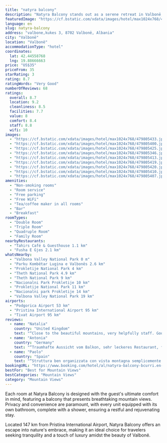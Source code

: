 ```yaml
---
title: "natyra balcony"
description: "Natyra Balcony stands out as a serene retreat in Valbonë, offering guests a harmonious blend of comfort and natural beauty."
featuredImage: "https://cf.bstatic.com/xdata/images/hotel/max1024x768/479805433.jpg?k=e19502e4528c184173ec075e9fd8f40bb58728e7dc374b44df947dd215a14139&o=&hp=1"
language: en
slug: natyra-balcony
address: "valbone,kukes 3, 8702 Valbonë, Albania"
city: "Valbonë"
location: "Valbonë"
accommodationType: "hotel"
coordinates:
  lat: 42.44558768
  lng: 19.88666663
price: "US$35"
priceFrom: 35
starRating: 3
rating: 8.7
ratingWords: "Very Good"
numberOfReviews: 68
ratings:
  overall: 8.7
  location: 9.2
  cleanliness: 8.5
  facilities: 7.7
  value: 8
  comfort: 8.4
  staff: 8.8
  wifi: 10
images:
  - "https://cf.bstatic.com/xdata/images/hotel/max1024x768/479805433.jpg?k=e19502e4528c184173ec075e9fd8f40bb58728e7dc374b44df947dd215a14139&o=&hp=1"
  - "https://cf.bstatic.com/xdata/images/hotel/max1024x768/479805400.jpg?k=1c022c0a12ced751e2e4113fbcf87c6ce266c27dbef05a3812930bce330d369f&o=&hp=1"
  - "https://cf.bstatic.com/xdata/images/hotel/max1024x768/479805425.jpg?k=77bc39056e8940670f0f39305b36a967b77b8024751d82a4056beb78be7510c2&o=&hp=1"
  - "https://cf.bstatic.com/xdata/images/hotel/max1024x768/479805346.jpg?k=6085cfd0128bb71ff2baa475d60a18ad81b2cab6b9f905ba0da7b2f321191cab&o=&hp=1"
  - "https://cf.bstatic.com/xdata/images/hotel/max1024x768/479805413.jpg?k=771209dcee87371c12ad937cf39916ea17e29e7bedb62d9ae36ed50ec7aaa980&o=&hp=1"
  - "https://cf.bstatic.com/xdata/images/hotel/max1024x768/479805419.jpg?k=dfef67b4380036375540b9f86f41c65f7312683d366203118ce3f4ea4253ef52&o=&hp=1"
  - "https://cf.bstatic.com/xdata/images/hotel/max1024x768/479805420.jpg?k=0f8fa3bee455d49fe9de24a99bfa7d0802d2a2f701081d3e415d6c748db6f421&o=&hp=1"
  - "https://cf.bstatic.com/xdata/images/hotel/max1024x768/479805410.jpg?k=e8c00adfba4e5aa04a6d3f893d6619bd0c71562f588d1e393a2d9bb6f7f6a6ef&o=&hp=1"
  - "https://cf.bstatic.com/xdata/images/hotel/max1024x768/479805407.jpg?k=1167770d5d4078120a7c36f4a1746c76f0e7929a19782857c9896e4043fc5d1c&o=&hp=1"
amenities:
  - "Non-smoking rooms"
  - "Room service"
  - "Free parking"
  - "Free WiFi"
  - "Tea/coffee maker in all rooms"
  - "Bar"
  - "Breakfast"
roomTypes:
  - "Double Room"
  - "Triple Room"
  - "Quadruple Room"
  - "Family Room"
nearbyRestaurants:
  - "Tahirs Café & Guesthouse 1.1 km"
  - "Fusha E Gjes 2.1 km"
whatsNearby:
  - "Valbona Valley National Park 0 m"
  - "Parku Kombëtar Lugina e Valbonës 2.6 km"
  - "Prokletije National Park 4 km"
  - "Theth National Park 4.9 km"
  - "Theth National Park 9 km"
  - "Nacionalni Park Prokletije 10 km"
  - "Prokletije National Park 11 km"
  - "Nacionalni park Prokletije 14 km"
  - "Valbona Valley National Park 19 km"
airports:
  - "Podgorica Airport 53 km"
  - "Pristina International Airport 95 km"
  - "Tivat Airport 95 km"
reviews:
  - name: "Natalia"
    country: "United Kingdom"
    text: "“Close to the beautiful mountains, very helpfully staff. Good price. Ok breakfast.”"
  - name: "Antonia"
    country: "Germany"
    text: "“Traumhafte Aussicht vom Balkon, sehr leckeres Restaurant, freundlicher Service”"
  - name: "Paolo"
    country: "Spain"
    text: "“Struttura ben organizzata con vista montagna semplicemente incantevole. È fornita inoltre di un ristorante con un menù vario e di qualità. Decisamente soddisfatto.”"
bookingURL: "https://www.booking.com/hotel/al/natyra-balcony-bcurri.en-gb.html?aid=8035640"
bestFor: "Best for Mountain Views"
bestCategories: "Mountain Views"
category: "Mountain Views"
---
```


Each room at Natyra Balcony is designed with the guest's ultimate comfort in mind, featuring a balcony that presents breathtaking mountain views. Privacy and convenience are paramount, with every unit equipped with its own bathroom, complete with a shower, ensuring a restful and rejuvenating stay.

Located 147 km from Pristina International Airport, Natyra Balcony offers an escape into nature's embrace, making it an ideal choice for travelers seeking tranquility and a touch of luxury amidst the beauty of Valbonë.